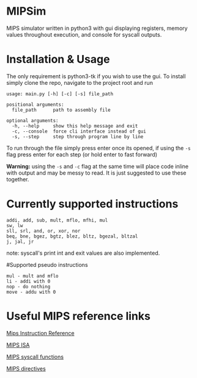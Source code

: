 # MIPSim
MIPS simulator written in python3 with gui displaying registers, memory values throughout execution, and console for syscall outputs.

# Installation & Usage
The only requirement is python3-tk if you wish to use the gui.
To install simply clone the repo, navigate to the project root and run
``` 
usage: main.py [-h] [-c] [-s] file_path

positional arguments:
  file_path      path to assembly file

optional arguments:
  -h, --help     show this help message and exit
  -c, --console  force cli interface instead of gui
  -s, --step     step through program line by line
```

To run through the file simply press enter once its opened, if using the ```-s``` flag press enter for each step (or hold enter to fast forward)

**Warning:** using the ```-s``` and ```-c``` flag at the same time will place code inline with output and may be messy to read. It is just suggested to use these together.

# Currently supported instructions
```
addi, add, sub, mult, mflo, mfhi, mul
sw, lw
sll, srl, and, or, xor, nor
beq, bne, bgez, bgtz, blez, bltz, bgezal, bltzal
j, jal, jr
```
note: syscall's print int and exit values are also implemented.

#Supported pseudo instructions
```
mul - mult and mflo
li - addi with 0
nop - do nothing
move - addu with 0
```

# Useful MIPS reference links
[Mips Instruction Reference](http://www.mrc.uidaho.edu/mrc/people/jff/digital/MIPSir.html)

[MIPS ISA](http://www.math-cs.gordon.edu/courses/cps311/handouts-2017/MIPS%20ISA.pdf)

[MIPS syscall functions](https://courses.missouristate.edu/KenVollmar/mars/Help/SyscallHelp.html)

[MIPS directives](http://students.cs.tamu.edu/tanzir/csce350/reference/assembler_dir.html)
